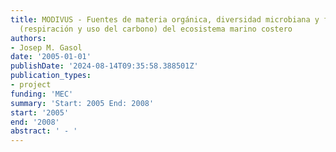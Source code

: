 ```yaml
---
title: MODIVUS - Fuentes de materia orgánica, diversidad microbiana y funcionamiento
  (respiración y uso del carbono) del ecosistema marino costero
authors:
- Josep M. Gasol
date: '2005-01-01'
publishDate: '2024-08-14T09:35:58.388501Z'
publication_types:
- project
funding: 'MEC'
summary: 'Start: 2005 End: 2008'
start: '2005'
end: '2008'
abstract: ' - '
---
```

